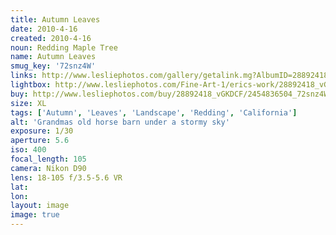 ```yaml
---
title: Autumn Leaves
date: 2010-4-16
created: 2010-4-16
noun: Redding Maple Tree
name: Autumn Leaves
smug_key: '72snz4W'
links: http://www.lesliephotos.com/gallery/getalink.mg?AlbumID=28892418&AlbumKey=vGKDCF&ImageID=2454836504&ImageKey=72snz4W&how=forum&Page=1
lightbox: http://www.lesliephotos.com/Fine-Art-1/erics-work/28892418_vGKDCF#!i=2454836504&k=72snz4W&lb=1&s=A
buy: http://www.lesliephotos.com/buy/28892418_vGKDCF/2454836504_72snz4W/
size: XL
tags: ['Autumn', 'Leaves', 'Landscape', 'Redding', 'California']
alt: 'Grandmas old horse barn under a stormy sky'
exposure: 1/30
aperture: 5.6
iso: 400
focal_length: 105
camera: Nikon D90
lens: 18-105 f/3.5-5.6 VR
lat: 
lon: 
layout: image
image: true
---
```

